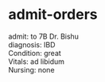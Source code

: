 # admit-orders

admit: to 7B Dr. Bishu <br>
diagnosis: IBD <br>
Condition: great <br>
Vitals: ad libidum <br>
Nursing: none <br>
